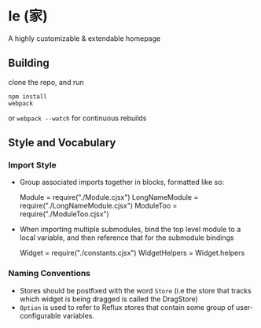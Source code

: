 # Ie (家)
A highly customizable & extendable homepage

## Building

clone the repo, and run

    npm install
    webpack

or `webpack --watch` for continuous rebuilds

## Style and Vocabulary

### Import Style
- Group associated imports together in blocks, formatted like so:

    Module         = require("./Module.cjsx")
    LongNameModule = require("./LongNameModule.cjsx")
    ModuleToo      = require("./ModuleToo.cjsx")

- When importing multiple submodules, bind the top level module to
  a local variable, and then reference that for the submodule
  bindings

  Widget = require("./constants.cjsx")
  WidgetHelpers = Widget.helpers

### Naming Conventions
- Stores should be postfixed with the word `Store` (i.e the store
  that tracks which widget is being dragged is called the DragStore)
- `Option` is used to refer to Reflux stores that contain some
  group of user-configurable variables.

